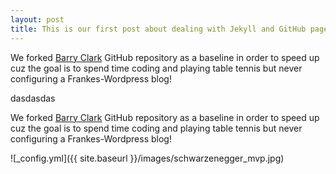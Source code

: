 ```yaml
---
layout: post
title: This is our first post about dealing with Jekyll and GitHub pages... duh we are not reinventing the wheel here!
---
```


We forked [Barry Clark](https://github.com/barryclark/jekyll-now) GitHub repository as a baseline in order to speed up cuz the goal is to spend time coding and playing table tennis but never configuring a Frankes-Wordpress blog!

dasdasdas

We forked [Barry Clark](https://github.com/barryclark/jekyll-now) GitHub repository as a baseline in order to speed up cuz the goal is to spend time coding and playing table tennis but never configuring a Frankes-Wordpress blog!

![_config.yml]({{ site.baseurl }}/images/schwarzenegger_mvp.jpg)